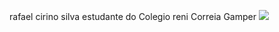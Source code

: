 rafael cirino silva
estudante do Colegio reni Correia Gamper
![](https://media.tenor.com/86lEK_rp5yQAAAAC/dead-out.gif)

